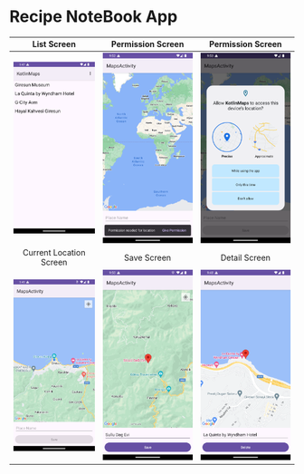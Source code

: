 # Recipe NoteBook App

List Screen |  Permission Screen |  Permission Screen 
:-------------------------:|:-------------------------:|:-------------------------:
![](https://raw.githubusercontent.com/fikretkoray/placeMarkApp/master/images/listScreen.png)  |  ![](https://raw.githubusercontent.com/fikretkoray/placeMarkApp/master/images/permissionScreen2.png)|  ![](https://raw.githubusercontent.com/fikretkoray/placeMarkApp/master/images/permissionScreen.png)
|  Current Location Screen |  Save Screen |  Detail Screen
![](https://raw.githubusercontent.com/fikretkoray/placeMarkApp/master/images/currentLocationScreen.png)|  ![](https://raw.githubusercontent.com/fikretkoray/placeMarkApp/master/images/saveScreen.png)|  ![](https://raw.githubusercontent.com/fikretkoray/placeMarkApp/master/images/detailScreen.png)
